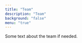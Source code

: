 ```yaml
---
title: "Team"
description: "Team"
background: "false"
menu: "true"
---
```

Some text about the team if needed.